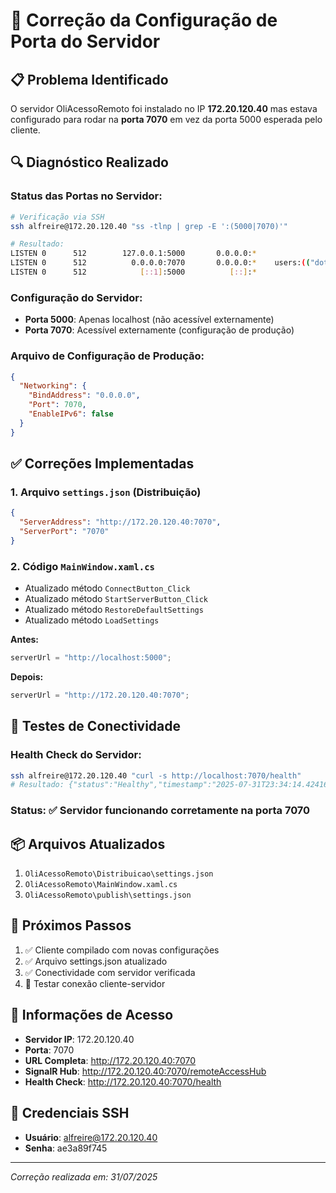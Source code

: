 # 🔧 Correção da Configuração de Porta do Servidor

## 📋 Problema Identificado

O servidor OliAcessoRemoto foi instalado no IP **172.20.120.40** mas estava configurado para rodar na **porta 7070** em vez da porta 5000 esperada pelo cliente.

## 🔍 Diagnóstico Realizado

### Status das Portas no Servidor:
```bash
# Verificação via SSH
ssh alfreire@172.20.120.40 "ss -tlnp | grep -E ':(5000|7070)'"

# Resultado:
LISTEN 0      512        127.0.0.1:5000       0.0.0.0:*             
LISTEN 0      512          0.0.0.0:7070       0.0.0.0:*    users:(("dotnet",pid=293,fd=294))   
LISTEN 0      512            [::1]:5000          [::]:*             
```

### Configuração do Servidor:
- **Porta 5000**: Apenas localhost (não acessível externamente)
- **Porta 7070**: Acessível externamente (configuração de produção)

### Arquivo de Configuração de Produção:
```json
{
  "Networking": {
    "BindAddress": "0.0.0.0",
    "Port": 7070,
    "EnableIPv6": false
  }
}
```

## ✅ Correções Implementadas

### 1. Arquivo `settings.json` (Distribuição)
```json
{
  "ServerAddress": "http://172.20.120.40:7070",
  "ServerPort": "7070"
}
```

### 2. Código `MainWindow.xaml.cs`
- Atualizado método `ConnectButton_Click`
- Atualizado método `StartServerButton_Click`  
- Atualizado método `RestoreDefaultSettings`
- Atualizado método `LoadSettings`

**Antes:**
```csharp
serverUrl = "http://localhost:5000";
```

**Depois:**
```csharp
serverUrl = "http://172.20.120.40:7070";
```

## 🧪 Testes de Conectividade

### Health Check do Servidor:
```bash
ssh alfreire@172.20.120.40 "curl -s http://localhost:7070/health"
# Resultado: {"status":"Healthy","timestamp":"2025-07-31T23:34:14.4241603Z","version":"1.0.0","environment":"Production"}
```

### Status: ✅ Servidor funcionando corretamente na porta 7070

## 📦 Arquivos Atualizados

1. `OliAcessoRemoto\Distribuicao\settings.json`
2. `OliAcessoRemoto\MainWindow.xaml.cs`
3. `OliAcessoRemoto\publish\settings.json`

## 🚀 Próximos Passos

1. ✅ Cliente compilado com novas configurações
2. ✅ Arquivo settings.json atualizado
3. ✅ Conectividade com servidor verificada
4. 🔄 Testar conexão cliente-servidor

## 📝 Informações de Acesso

- **Servidor IP**: 172.20.120.40
- **Porta**: 7070
- **URL Completa**: http://172.20.120.40:7070
- **SignalR Hub**: http://172.20.120.40:7070/remoteAccessHub
- **Health Check**: http://172.20.120.40:7070/health

## 🔐 Credenciais SSH

- **Usuário**: alfreire@172.20.120.40
- **Senha**: ae3a89f745

---
*Correção realizada em: 31/07/2025*